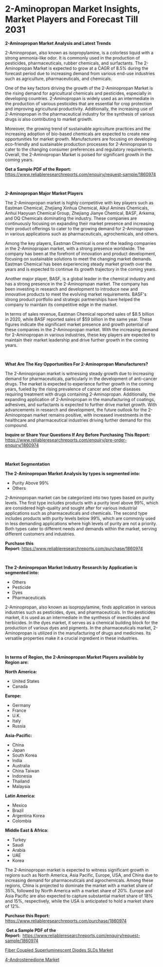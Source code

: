 <p><h1>2-Aminopropan Market Insights, Market Players and Forecast Till 2031</h1></p><p><strong>2-Aminopropan Market Analysis and Latest Trends</strong></p>
<p><p>2-Aminopropan, also known as isopropylamine, is a colorless liquid with a strong ammonia-like odor. It is commonly used in the production of pesticides, pharmaceuticals, rubber chemicals, and surfactants. The 2-Aminopropan Market is expected to grow at a CAGR of 8.5% during the forecast period due to increasing demand from various end-use industries such as agriculture, pharmaceuticals, and chemicals.</p><p>One of the key factors driving the growth of the 2-Aminopropan Market is the rising demand for agricultural chemicals and pesticides, especially in developing countries. 2-Aminopropan is widely used as an intermediate in the production of various pesticides that are essential for crop protection and improving agricultural productivity. Additionally, the increasing use of 2-Aminopropan in the pharmaceutical industry for the synthesis of various drugs is also contributing to market growth.</p><p>Moreover, the growing trend of sustainable agriculture practices and the increasing adoption of bio-based chemicals are expected to create new opportunities for market growth. Manufacturers are focusing on developing eco-friendly and sustainable production processes for 2-Aminopropan to cater to the changing consumer preferences and regulatory requirements. Overall, the 2-Aminopropan Market is poised for significant growth in the coming years.</p></p>
<p><strong>Get a Sample PDF of the Report:&nbsp;</strong> <a href="https://www.reliableresearchreports.com/enquiry/request-sample/1860974">https://www.reliableresearchreports.com/enquiry/request-sample/1860974</a></p>
<p>&nbsp;</p>
<p><strong>2-Aminopropan Major Market Players</strong></p>
<p><p>The 2-Aminopropan market is highly competitive with key players such as Eastman Chemical, Zhejiang Xinhua Chemical, Alkyl Amines Chemicals, Anhui Haoyuan Chemical Group, Zhejiang Jianye Chemical, BASF, Arkema, and OQ Chemicals dominating the industry. These companies are continuously focusing on expanding their market presence and increasing their product offerings to cater to the growing demand for 2-Aminopropan in various applications such as pharmaceuticals, agrochemicals, and others.</p><p>Among the key players, Eastman Chemical is one of the leading companies in the 2-Aminopropan market, with a strong presence worldwide. The company has been at the forefront of innovation and product development, focusing on sustainable solutions to meet the changing market demands. Eastman Chemical has been experiencing steady market growth over the years and is expected to continue its growth trajectory in the coming years.</p><p>Another major player, BASF, is a global leader in the chemical industry and has a strong presence in the 2-Aminopropan market. The company has been investing in research and development to introduce new and innovative products to meet the evolving market requirements. BASF's strong product portfolio and strategic partnerships have helped the company to maintain its competitive edge in the market.</p><p>In terms of sales revenue, Eastman Chemical reported sales of $8.5 billion in 2020, while BASF reported sales of $59 billion in the same year. These figures indicate the significant market presence and growth potential of these companies in the 2-Aminopropan market. With the increasing demand for 2-Aminopropan in various industries, these key players are expected to maintain their market leadership and drive further growth in the coming years.</p></p>
<p>&nbsp;</p>
<p><strong>What Are The Key Opportunities For 2-Aminopropan Manufacturers?</strong></p>
<p><p>The 2-Aminopropan market is witnessing steady growth due to increasing demand for pharmaceuticals, particularly in the development of anti-cancer drugs. The market is expected to experience further growth in the coming years, fueled by the rising prevalence of cancer and other diseases requiring treatment with drugs containing 2-Aminopropan. Additionally, the expanding application of 2-Aminopropan in the manufacturing of coatings, adhesives, and surfactants is expected to further drive market growth. With advancements in research and development, the future outlook for the 2-Aminopropan market remains positive, with increased investments in the healthcare and pharmaceutical industries driving further demand for this compound.</p></p>
<p><strong>Inquire or Share Your Questions If Any Before Purchasing This Report:</strong> <a href="https://www.reliableresearchreports.com/enquiry/pre-order-enquiry/1860974">https://www.reliableresearchreports.com/enquiry/pre-order-enquiry/1860974</a></p>
<p>&nbsp;</p>
<p><strong>Market Segmentation</strong></p>
<p><strong>The 2-Aminopropan Market Analysis by types is segmented into:</strong></p>
<p><ul><li>Purity Above 99%</li><li>Others</li></ul></p>
<p><p>2-Aminopropan market can be categorized into two types based on purity levels. The first type includes products with a purity level above 99%, which are considered high-quality and sought after for various industrial applications such as pharmaceuticals and chemicals. The second type includes products with purity levels below 99%, which are commonly used in less demanding applications where high levels of purity are not a priority. Both types cater to different needs and demands within the market, serving different customers and industries.</p></p>
<p><strong>Purchase this Report:&nbsp;</strong><a href="https://www.reliableresearchreports.com/purchase/1860974">https://www.reliableresearchreports.com/purchase/1860974</a></p>
<p>&nbsp;</p>
<p><strong>The 2-Aminopropan Market Industry Research by Application is segmented into:</strong></p>
<p><ul><li>Others</li><li>Pesticide</li><li>Dyes</li><li>Pharmaceuticals</li></ul></p>
<p><p>2-Aminopropan, also known as isopropylamine, finds application in various industries such as pesticides, dyes, and pharmaceuticals. In the pesticides market, it is used as an intermediate in the synthesis of insecticides and herbicides. In the dyes market, it serves as a chemical building block for the production of various dyes and pigments. In the pharmaceuticals market, 2-Aminopropan is utilized in the manufacturing of drugs and medicines. Its versatile properties make it a crucial ingredient in these industries.</p></p>
<p>&nbsp;</p>
<p><strong>In terms of Region, the 2-Aminopropan Market Players available by Region are:</strong></p>
<p>
    <p> <strong> North America: </strong>
        <ul>
            <li>United States</li>
            <li>Canada</li>
        </ul>
        </p> 
    <p> <strong> Europe: </strong>
        <ul>
            <li>Germany</li>
            <li>France</li>
            <li>U.K.</li>
            <li>Italy</li>
            <li>Russia</li>
        </ul>
        </p> 
    <p> <strong> Asia-Pacific: </strong>
        <ul>
            <li>China</li>
            <li>Japan</li>
            <li>South Korea</li>
            <li>India</li>
            <li>Australia</li>
            <li>China Taiwan</li>
            <li>Indonesia</li>
            <li>Thailand</li>
            <li>Malaysia</li>
        </ul>
        </p> 
    <p> <strong> Latin America: </strong>
        <ul>
            <li>Mexico</li>
            <li>Brazil</li>
            <li>Argentina Korea</li>
            <li>Colombia</li>
        </ul>
        </p> 
    <p> <strong> Middle East & Africa: </strong>
        <ul>
            <li>Turkey</li>
            <li>Saudi</li>
            <li>Arabia</li>
            <li>UAE</li>
            <li>Korea</li>
        </ul>
    </p>
    </p>
<p><p>The 2-Aminopropan market is expected to witness significant growth in regions such as North America, Asia Pacific, Europe, USA, and China due to increasing demand for pharmaceuticals and agrochemicals. Among these regions, China is projected to dominate the market with a market share of 35%, followed by North America with a market share of 20%. Europe and Asia Pacific are also expected to capture substantial market share of 18% and 15%, respectively, while the USA is anticipated to hold a market share of 12%.</p></p>
<p><strong>Purchase this Report: </strong><a href="https://www.reliableresearchreports.com/purchase/1860974">https://www.reliableresearchreports.com/purchase/1860974</a></p>
<p>&nbsp;<strong>Get a Sample PDF of the Report:&nbsp;&nbsp;</strong><a href="https://www.reliableresearchreports.com/enquiry/request-sample/1860974">https://www.reliableresearchreports.com/enquiry/request-sample/1860974</a></p>
<p><strong></strong></p>
<p><p><a href="https://meowing-canidae-761.notion.site/Fiber-Coupled-Superluminescent-Diodes-SLDs-Market-Size-and-Growth-Market-Segmentation-Regional-and-95eaa5b6938c45bd9480c3fc11eb106c">Fiber Coupled Superluminescent Diodes SLDs Market</a></p><p><a href="https://github.com/nicoletavirag/Market-Research-Report-List-2/blob/main/4-androstenedione-market.md">4-Androstenedione Market</a></p></p>